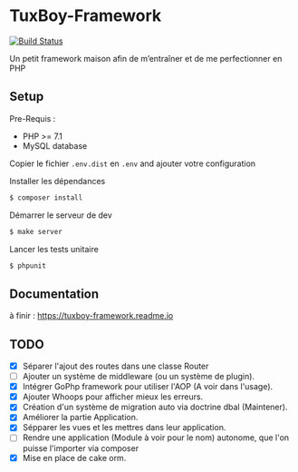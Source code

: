 # TuxBoy-Framework
[![Build Status](https://travis-ci.org/TuxBoy/TuxBoy-Framework.svg?branch=master)](https://travis-ci.org/TuxBoy/TuxBoy-Framework)

Un petit framework maison afin de m’entraîner et de me perfectionner en PHP

## Setup

Pre-Requis :
- PHP >= 7.1
- MySQL database
 
Copier le fichier `.env.dist` en `.env` and ajouter votre configuration

Installer les dépendances

```bash
$ composer install
```

Démarrer le serveur de dev

```php
$ make server
```

Lancer les tests unitaire

```php
$ phpunit
```

## Documentation
à finir : https://tuxboy-framework.readme.io

## TODO

- [X] Séparer l'ajout des routes dans une classe Router
- [ ] Ajouter un système de middleware (ou un système de plugin).
- [X] Intégrer GoPhp framework pour utiliser l'AOP (A voir dans l'usage).
- [X] Ajouter Whoops pour afficher mieux les erreurs.
- [X] Création d'un système de migration auto via doctrine dbal (Maintener).
- [X] Améliorer la partie Application.
- [X] Sépparer les vues et les mettres dans leur application.
- [ ] Rendre une application (Module à voir pour le nom) autonome, que l'on puisse l'importer via composer
- [X] Mise en place de cake orm.
